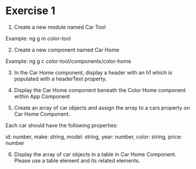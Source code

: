# Exercise 1

1. Create a new module named Car Tool

Example: ng g m color-tool

2. Create a new component named Car Home

Example: ng g c color-tool/components/color-home

3. In the Car Home component, display a header with an h1 which is populated with a headerText property.

4. Display the Car Home component beneath the Color Home component within App Component

5. Create an array of car objects and assign the array to a cars property on Car Home Component.

Each car should have the following properties:

id: number,
make: string,
model: string,
year: number,
color: string,
price: number

6. Display the array of car objects in a table in Car Home Component. Please use a table element and its related elements.